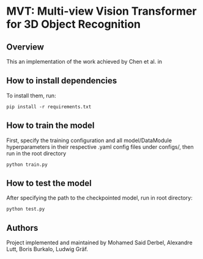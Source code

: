 # MVT: Multi-view Vision Transformer for 3D Object Recognition

## Overview

This an implementation of the work achieved by Chen et al. in 


## How to install dependencies

To install them, run:

```
pip install -r requirements.txt
```

## How to train the model

First, specify the training configuration and all model/DataModule hyperparameters in their respective .yaml config files under configs/, then run in the root directory

```
python train.py
```

## How to test the model

After specifying the path to the checkpointed model, run in root directory:

```
python test.py
```

## Authors 
Project implemented and maintained by Mohamed Said Derbel, Alexandre Lutt, Boris Burkalo, Ludwig Gräf.